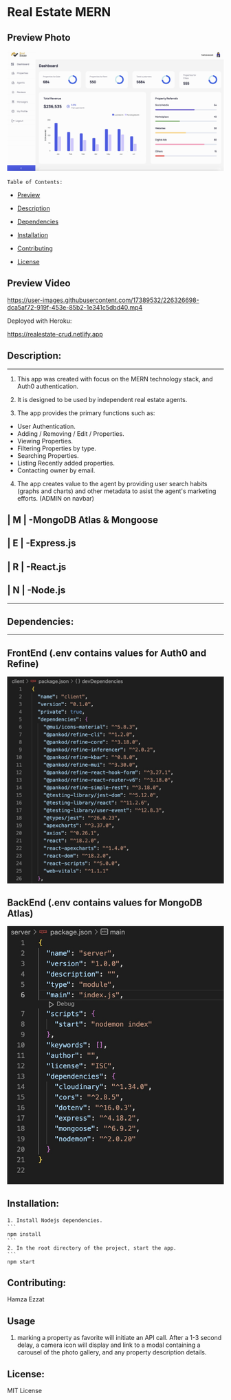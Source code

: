 


  


  # Real Estate MERN
  
## Preview Photo  
![Preview](https://github.com/hamzaxezzat/FullStack-MERN-CRUD/blob/main/client/public/main.jpeg)
  
    Table of Contents:
  - [Preview](#preview)
  
  - [Description](#description)
  
  - [Dependencies](#dependencies)
  
  - [Installation](#installation)
    
  - [Contributing](#contributing)
  
  - [License](#license)
  



## Preview Video
https://user-images.githubusercontent.com/17389532/226326698-dca5af72-919f-453e-85b2-1e341c5dbd40.mp4


  
Deployed with Heroku:
   
https://realestate-crud.netlify.app

## Description:
---
1. This app was created with focus on the MERN technology stack, and Auth0 authentication.

2. It is designed to be used by independent real estate agents.

3. The app  provides the primary functions such as:
  * User Authentication.
  * Adding / Removing / Edit / Properties.
  * Viewing Properties.
  * Filtering Properties by type.
  * Searching Properties.
  * Listing Recently added properties.
  * Contacting owner by email.

4. The app creates value to the agent by providing user search habits (graphs and charts) and other metadata to asist the agent's marketing efforts.  (ADMIN on navbar)





## | M |   -MongoDB Atlas & Mongoose 

## | E |   -Express.js 

## | R |   -React.js 

## | N |   -Node.js 
---

## Dependencies:  
---


## FrontEnd (.env contains values for Auth0 and Refine)

![front end ](https://github.com/hamzaxezzat/FullStack-MERN-CRUD/blob/main/client/public/frontend.jpeg)
## BackEnd (.env contains values for MongoDB Atlas)
![front end ](https://github.com/hamzaxezzat/FullStack-MERN-CRUD/blob/main/client/public/backend.jpeg)
          
  
## Installation:

    1. Install Nodejs dependencies.
    ```
    npm install
    ```
    2. In the root directory of the project, start the app.
    ```
    npm start
  
## Contributing:
  
  Hamza Ezzat
## Usage
1. marking a property as favorite will initiate an API call.  After a 1-3 second delay, a camera icon will display and link to a modal containing a carousel of the photo gallery, and any property description details.

## License:

MIT License
  


